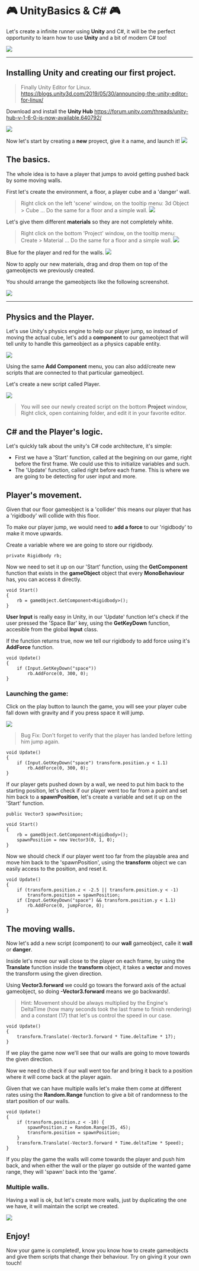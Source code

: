 # 🎮 UnityBasics & C# 🎮

Let's create a infinite runner using **Unity** and C#, it will be the perfect opportunity to learn how to use **Unity** and a bit of modern C# too!

![](_/header.png)

---

## Installing Unity and creating our first project.

> Finally Unity Editor for Linux.
https://blogs.unity3d.com/2019/05/30/announcing-the-unity-editor-for-linux/

Download and install the **Unity Hub**
https://forum.unity.com/threads/unity-hub-v-1-6-0-is-now-available.640792/

![](_/unityhub.png)

Now let's start by creating a **new** proyect, give it a name, and launch it!
![](_/unity_new.png)

## The basics.

The whole idea is to have a player that jumps to avoid getting pushed back by some moving walls.

First let's create the environment, a floor, a player cube and a 'danger' wall.

> Right click on the left 'scene' window, on the tooltip menu: 3d Object > Cube ... Do the same for a floor and a simple wall.
![](_/player.png)

Let's give them different **materials** so they are not completely white.

> Right click on the bottom 'Project' window, on the tooltip menu: Create > Material ... Do the same for a floor and a simple wall.
![](_/materials.png)

Blue for the player and red for the walls.
![](_/material.png)

Now to apply our new materials, drag and drop them on top of the gameobjects we previously created.

You should arrange the gameobjects like the following screenshot.

![](_/scene.png)


---

## Physics and the Player.

Let's use Unity's physics engine to help our player jump, so instead of moving the actual cube, let's add a **component** to our gameobject that will tell unity to handle this gameobject as a physics capable entity.

![](_/rigid.png)

Using the same **Add Component** menu, you can also add/create new scripts that are connected to that particular gameobject.

Let's create a new script called Player.

![](_/script.png)

> You will see our newly created script on the bottom **Project** window, Right click, open containing folder, and edit it in your favorite editor.

## C# and the Player's logic.

Let's quickly talk about the unity's C# code architecture, it's simple:
* First we have a 'Start' function, called at the begining on our game, right before the first frame. We could use this to initialize variables and such.
* The 'Update' function, called right before each frame. This is where we are going to be detecting for user input and more.

## Player's movement.

Given that our floor gameobject is a 'collider' this means our player that has a 'rigidbody' will collide with this floor.

To make our player jump, we would need to **add a force** to our 'rigidbody' to make it move upwards.

Create a variable where we are going to store our rigidbody.

    private Rigidbody rb;

Now we need to set it up on our 'Start' function, using the **GetComponent** function that exists in the **gameObject** object that every **MonoBehaviour** has, you can access it directly.

    void Start()
    {
        rb = gameObject.GetComponent<Rigidbody>();
    }

**User Input** is really easy in Unity, in our 'Update' function let's check if the user pressed the 'Space Bar' key, using the **GetKeyDown** function, accesible from the global **Input** class.

If the function returns true, now we tell our rigidbody to add force using it's **AddForce** function.

    void Update()
    {
        if (Input.GetKeyDown("space"))
            rb.AddForce(0, 300, 0);
    }

### Launching the game:
Click on the play button to launch the game, you will see your player cube fall down with gravity and if you press space it will jump.

![](_/play.png)

> Bug Fix: Don't forget to verify that the player has landed before letting him jump again.

    void Update()
    {
        if (Input.GetKeyDown("space") transform.position.y < 1.1)
            rb.AddForce(0, 300, 0);
    }

If our player gets pushed down by a wall, we need to put him back to the starting position, let's check if our player went too far from a point and set him back to a **spawnPosition**, let's create a variable and set it up on the 'Start' function.

    public Vector3 spawnPosition;

    void Start()
    {
        rb = gameObject.GetComponent<Rigidbody>();
        spawnPosition = new Vector3(0, 1, 0);
    }

Now we should check if our player went too far from the playable area and move him back to the 'spawnPosition', using the **transform** object we can easily access to the position, and reset it.

    void Update()
    {
        if (transform.position.z < -2.5 || transform.position.y < -1)
            transform.position = spawnPosition;
        if (Input.GetKeyDown("space") && transform.position.y < 1.1)
            rb.AddForce(0, jumpForce, 0);
    }

## The moving walls.

Now let's add a new script (component) to our **wall** gameobject, calle it **wall** or **danger**.

Inside let's move our wall close to the player on each frame, by using the **Translate** function inside the **transform** object, it takes a **vector** and moves the transform using the given direction.

Using **Vector3.forward** we could go towars the forward axis of the actual gameobject, so doing **-Vector3.forward** means we go backwards!.

> Hint: Movement should be always multiplied by the Engine's DeltaTime (how many seconds took the last frame to finish rendering) and a constant (17) that let's us control the speed in our case.

    void Update()
    {
        transform.Translate(-Vector3.forward * Time.deltaTime * 17);
    }

If we play the game now we'll see that our walls are going to move towards the given direction.

Now we need to check if our wall went too far and bring it back to a position where it will come back at the player again.

Given that we can have multiple walls let's make them come at different rates using the **Random.Range** function to give a bit of randomness to the start position of our walls.

    void Update()
    {
        if (transform.position.z < -10) {
            spawnPosition.z = Random.Range(35, 45);
            transform.position = spawnPosition;
        }
        transform.Translate(-Vector3.forward * Time.deltaTime * Speed);
    }

If you play the game the walls will come towards the player and push him back, and when either the wall or the player go outside of the wanted game range, they will 'spawn' back into the 'game'.

### Multiple walls.

Having a wall is ok, but let's create more walls, just by duplicating the one we have, it will maintain the script we created.

![](_/multiple_walls.png)


## Enjoy!

Now your game is completed!, know you know how to create gameobjects and give them scripts that change their behaviour. Try on giving it your own touch!